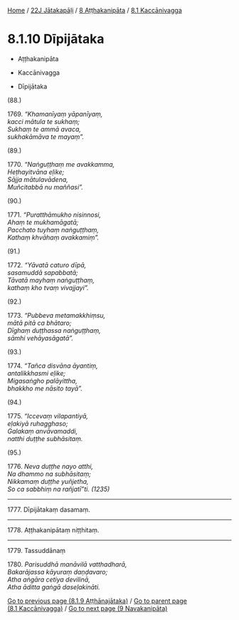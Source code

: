 
[Home](/) / [22J Jātakapāḷi](../...md) / [8 Aṭṭhakanipāta](...md) / [8.1 Kaccānivagga](../22J/8/8.1.md)

# 8.1.10 Dīpijātaka

* Aṭṭhakanipāta

* Kaccānivagga

* Dīpijātaka

(88.)

1769\. _“Khamanīyaṃ yāpanīyaṃ,_  
_kacci mātula te sukhaṃ;_  
_Sukhaṃ te ammā avaca,_  
_sukhakāmāva te mayaṃ”._  


(89.)

1770\. _“Naṅguṭṭhaṃ me avakkamma,_  
_Heṭhayitvāna eḷike;_  
_Sājja mātulavādena,_  
_Muñcitabbā nu maññasi”._  


(90.)

1771\. _“Puratthāmukho nisinnosi,_  
_Ahaṃ te mukhamāgatā;_  
_Pacchato tuyhaṃ naṅguṭṭhaṃ,_  
_Kathaṃ khvāhaṃ avakkamiṃ”._  


(91.)

1772\. _“Yāvatā caturo dīpā,_  
_sasamuddā sapabbatā;_  
_Tāvatā mayhaṃ naṅguṭṭhaṃ,_  
_kathaṃ kho tvaṃ vivajjayi”._  


(92.)

1773\. _“Pubbeva metamakkhiṃsu,_  
_mātā pitā ca bhātaro;_  
_Dīghaṃ duṭṭhassa naṅguṭṭhaṃ,_  
_sāmhi vehāyasāgatā”._  


(93.)

1774\. _“Tañca disvāna āyantiṃ,_  
_antalikkhasmi eḷike;_  
_Migasaṅgho palāyittha,_  
_bhakkho me nāsito tayā”._  


(94.)

1775\. _“Iccevaṃ vilapantiyā,_  
_eḷakiyā ruhagghaso;_  
_Galakaṃ anvāvamaddi,_  
_natthi duṭṭhe subhāsitaṃ._  


(95.)

1776\. _Neva duṭṭhe nayo atthi,_  
_Na dhammo na subhāsitaṃ;_  
_Nikkamaṃ duṭṭhe yuñjetha,_  
_So ca sabbhiṃ na rañjatī”ti. (1235)_  


---

1777\. Dīpijātakaṃ dasamaṃ.



---

1778\. Aṭṭhakanipātaṃ niṭṭhitaṃ.



---

1779\. Tassuddānaṃ



1780\. _Parisuddhā manāvilā vatthadharā,_  
_Bakarājassa kāyuraṃ daṇḍavaro;_  
_Atha aṅgāra cetiya devilinā,_  
_Atha āditta gaṅgā daseḷakināti._  


[Go to previous page (8.1.9 Aṭṭhānajātaka)](8.1.9.md) / [Go to parent page (8.1 Kaccānivagga)](../22J/8/8.1.md) / [Go to next page (9 Navakanipāta)](../../9.md)


